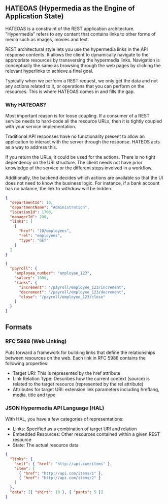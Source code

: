 ## HATEOAS (Hypermedia as the Engine of Application State)

HATEOAS is a constraint of the REST application architecture. "Hypermedia" refers to any content that contains links to other forms of media such as images, movies and text.

REST architectural style lets you use the hypermedia links in the API response contents. It allows the client to dynamically navigate to the appropriate resources by transversing the hypermedia links. Navigation is conceptually the same as browsing through the web pages by clicking the relevant hyperlinks to achieve a final goal.

Typically when we perform a REST request, we only get the data and not any actions related to it, or operations that you can perform on the resources. This is where HATEOAS comes in and fills the gap.

### Why HATEOAS?

Most important reason is for loose coupling. If a consumer of a REST service needs to hard-code all the resource URLs, then it is tightly coupled with your service implementation.

Traditional API responses have no functionality present to allow an application to interact with the server through the response. HATEOS acts as a way to address this.

If you return the URLs, it could be used for the actions. There is no tight dependency on the URI structure. The client needs not have prior knowledge of the service or the different steps involved in a workflow.

Additionally, the backend decides which actions are available so that the UI does not need to know the business logic. For instance, if a bank account has no balance, the link to withdraw will be hidden.

```json
{
  "departmentId": 10,
  "departmentName": "Administration",
  "locationId": 1700,
  "managerId": 200,
  "links": [
    {
      "href": "10/employees",
      "rel": "employees",
      "type": "GET"
    }
  ]
}
```

```json
{
  "payroll": {
    "employee_number": "employee_123",
    "salary": 1000,
    "links": {
      "increment": "/payroll/employee_123/increment",
      "decrement": "/payroll/employee_123/decrement",
      "close": "/payroll/employee_123/close"
    }
  }
}
```

## Formats

### RFC 5988 (Web Linking)

Puts forward a framework for building links that define the relationships between resources on the web. Each link in RFC 5988 contains the following properties:

- Target URI: This is represented by the href attribute
- Link Relation Type: Describes how the current context (source) is related to the target resource (represented by the rel attribute)
- Attributes for target URI: extension link parameters including hreflang, media, title and type

### JSON Hypermedia API Language (HAL)

With HAL, you have a few categories of representations:

- Links: Specified as a combination of target URI and relation
- Embedded Resources: Other resources contained within a given REST resource
- State: The actual resource data

```json
{
  "links": {
    "self": { "href": "http://api.com/items" },
    "item": [
      { "href": "http://api.com/items/1" },
      { "href": "http://api.com/items/2" }
    ]
  },
  "data": [{ "shirt": 10 }, { "pants": 5 }]
}
```
